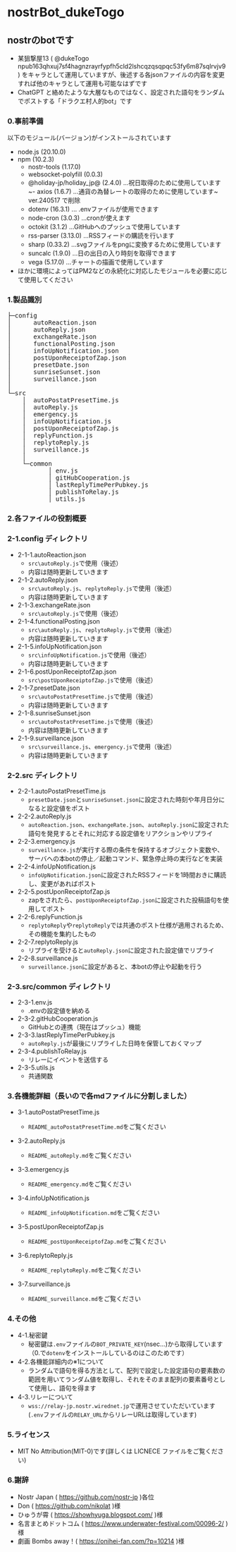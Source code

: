 # nostrBot_dukeTogo
## nostrのbotです
- 某狙撃屋13
 ( @dukeTogo npub163qhxuj7sf4hagnzrayrfypfh5cld2lshcqzqsqpqc53fy6m87sqlrvjv9 )
 をキャラとして運用していますが、後述する各jsonファイルの内容を変更すれば他のキャラとして運用も可能なはずです
- ChatGPT と絡めたような大層なものではなく、設定された語句をランダムでポストする「ドラクエ村人的bot」です

### 0.事前準備
 以下のモジュール(バージョン)がインストールされています
  - node.js (20.10.0)
  - npm (10.2.3)
    - nostr-tools (1.17.0)
    - websocket-polyfill (0.0.3)
    - @holiday-jp/holiday_jp@ (2.4.0) ...祝日取得のために使用しています
    ~- axios (1.6.7) ...通貨の為替レートの取得のために使用しています~ ver.240517 で削除
    - dotenv (16.3.1) ... .envファイルが使用できます
    - node-cron (3.0.3) ...cronが使えます
    - octokit (3.1.2) ...GitHubへのプッシュで使用しています
    - rss-parser (3.13.0) ...RSSフィードの購読を行います
    - sharp (0.33.2) ...svgファイルをpngに変換するために使用しています
    - suncalc (1.9.0) ...日の出日の入り時刻を取得できます
    - vega (5.17.0) ...チャートの描画で使用しています
  - ほかに環境によってはPM2などの永続化に対応したモジュールを必要に応じて使用してください


### 1.製品識別
<pre>
├─config
│      autoReaction.json
│      autoReply.json
│      exchangeRate.json
│      functionalPosting.json
│      infoUpNotification.json
│      postUponReceiptofZap.json
│      presetDate.json
│      sunriseSunset.json
│      surveillance.json
│
└─src
    │  autoPostatPresetTime.js
    │  autoReply.js
    │  emergency.js
    │  infoUpNotification.js
    │  postUponReceiptofZap.js
    │  replyFunction.js
    │  replytoReply.js
    │  surveillance.js
    │
    └─common
           │ env.js 
           │ gitHubCooperation.js 
           │ lastReplyTimePerPubkey.js
           │ publishToRelay.js
           │ utils.js
</pre>

### 2.各ファイルの役割概要

### 2-1.config ディレクトリ
- 2-1-1.autoReaction.json
  - `src\autoReply.js`で使用（後述）
  - 内容は随時更新していきます
- 2-1-2.autoReply.json
  - `src\autoReply.js`、`replytoReply.js`で使用（後述）
  - 内容は随時更新していきます
- 2-1-3.exchangeRate.json  
  - `src\autoReply.js`で使用（後述）
- 2-1-4.functionalPosting.json
  - `src\autoReply.js`、`replytoReply.js`で使用（後述）
  - 内容は随時更新していきます 
- 2-1-5.infoUpNotification.json
  - `src\infoUpNotification.js`で使用（後述）
  - 内容は随時更新していきます
- 2-1-6.postUponReceiptofZap.json
  - `src\postUponReceiptofZap.js`で使用（後述）
- 2-1-7.presetDate.json
  - `src\autoPostatPresetTime.js`で使用（後述）
  - 内容は随時更新していきます
- 2-1-8.sunriseSunset.json
  - `src\autoPostatPresetTime.js`で使用（後述）
  - 内容は随時更新していきます
- 2-1-9.surveillance.json
  - `src\surveillance.js`、`emergency.js`で使用（後述）
  - 内容は随時更新していきます

### 2-2.src ディレクトリ
- 2-2-1.autoPostatPresetTime.js
  - `presetDate.json`と`sunriseSunset.json`に設定された時刻や年月日分になると設定値をポスト
- 2-2-2.autoReply.js
  - `autoReaction.json`、`exchangeRate.json`、`autoReply.json`に設定された語句を発見するとそれに対応する設定値をリアクションやリプライ
- 2-2-3.emergency.js
  - `surveillance.js`が実行する際の条件を保持するオブジェクト変数や、 サーバへの本botの停止／起動コマンド、緊急停止時の実行などを実装
- 2-2-4.infoUpNotification.js
  - `infoUpNotification.json`に設定されたRSSフィードを1時間おきに購読し、変更があればポスト
- 2-2-5.postUponReceiptofZap.js
  - zapをされたら、`postUponReceiptofZap.json`に設定された投稿語句を使用してポスト
- 2-2-6.replyFunction.js
  - `replytoReply`や`replytoReply`では共通のポスト仕様が適用されるため、その機能を集約したもの 
- 2-2-7.replytoReply.js
  - リプライを受けると`autoReply.json`に設定された設定値でリプライ
- 2-2-8.surveillance.js
  - `surveillance.json`に設定があると、本botの停止や起動を行う

### 2-3.src/common ディレクトリ
- 2-3-1.env.js
  - .envの設定値を納める
- 2-3-2.gitHubCooperation.js
  - GitHubとの連携（現在はプッシュ）機能
- 2-3-3.lastReplyTimePerPubkey.js
  - `autoReply.js`が最後にリプライした日時を保管しておくマップ  
- 2-3-4.publishToRelay.js
  - リレーにイベントを送信する
- 2-3-5.utils.js
  - 共通関数


### 3.各機能詳細（長いので各mdファイルに分割しました）

- 3-1.autoPostatPresetTime.js
  - `README_autoPostatPresetTime.md`をご覧ください

- 3-2.autoReply.js
  - `README_autoReply.md`をご覧ください
 
- 3-3.emergency.js
  - `README_emergency.md`をご覧ください 

- 3-4.infoUpNotification.js
  - `README_infoUpNotification.md`をご覧ください

- 3-5.postUponReceiptofZap.js
  - `README_postUponReceiptofZap.md`をご覧ください

- 3-6.replytoReply.js
  - `README_replytoReply.md`をご覧ください

- 3-7.surveillance.js
  - `README_surveillance.md`をご覧ください 

### 4.その他
- 4-1.秘密鍵
  - 秘密鍵は`.env`ファイルの`BOT_PRIVATE_KEY`(nsec...)から取得しています（0.で`dotenv`をインストールしているのはこのためです）
- 4-2.各機能詳細内の※1について
  - ランダムで語句を得る方法として、配列で設定した設定語句の要素数の範囲を用いてランダム値を取得し、それをそのまま配列の要素番号として使用し、語句を得ます
- 4-3.リレーについて
  - `wss://relay-jp.nostr.wirednet.jp`で運用させていただいています
    (`.env`ファイルの`RELAY_URL`からリレーURLは取得しています)

### 5.ライセンス
- MIT No Attribution(MIT-0)です(詳しくは LICNECE ファイルをご覧ください)

### 6.謝辞
- Nostr Japan ( https://github.com/nostr-jp )各位
- Don ( https://github.com/nikolat )様
- ひゅうが霄 ( https://showhyuga.blogspot.com/ )様
- 名言まとめドットコム ( https://www.underwater-festival.com/00096-2/ )様
- 劇画 Bombs away！( https://onihei-fan.com/?p=10214 )様
